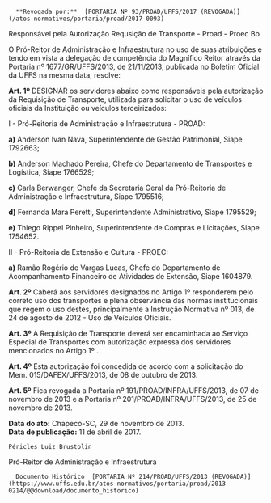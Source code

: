       **Revogada por:**  [PORTARIA Nº 93/PROAD/UFFS/2017 (REVOGADA)](/atos-normativos/portaria/proad/2017-0093) 

   Responsável pela Autorização Requsição de Transporte - Proad - Proec Bb  

O Pró-Reitor de Administração e Infraestrutura no uso de suas atribuições e tendo em vista a delegação de competência do Magnífico Reitor através da Portaria nº 1677/GR/UFFS/2013, de 21/11/2013, publicada no Boletim Oficial da UFFS na mesma data, resolve:

 **Art. 1º** DESIGNAR os servidores abaixo como responsáveis pela autorização da Requisição de Transporte, utilizada para solicitar o uso de veículos oficiais da Instituição ou veículos terceirizados:

 I - Pró-Reitoria de Administração e Infraestrutura - PROAD:

 **a)** Anderson Ivan Nava, Superintendente de Gestão Patrimonial, Siape 1792663;

 **b)** Anderson Machado Pereira, Chefe do Departamento de Transportes e Logística, Siape 1766529;

 **c)** Carla Berwanger, Chefe da Secretaria Geral da Pró-Reitoria de Administração e Infraestrutura, Siape 1795516;

 **d)** Fernanda Mara Peretti, Superintendente Administrativo, Siape 1795529;

 **e)** Thiego Rippel Pinheiro, Superintendente de Compras e Licitações, Siape 1754652.

 II - Pró-Reitoria de Extensão e Cultura - PROEC:

 **a)** Ramão Rogério de Vargas Lucas, Chefe do Departamento de Acompanhamento Financeiro de Atividades de Extensão, Siape 1604879.

 **Art. 2º** Caberá aos servidores designados no Artigo 1º responderem pelo correto uso dos transportes e plena observância das normas institucionais que regem o uso destes, principalmente a Instrução Normativa nº 013, de 24 de agosto de 2012 - Uso de Veículos Oficiais.

 **Art. 3º** A Requisição de Transporte deverá ser encaminhada ao Serviço Especial de Transportes com autorização expressa dos servidores mencionados no Artigo 1º .

 **Art. 4º** Esta autorização foi concedida de acordo com a solicitação do Mem. 015/DAFEX/UFFS/2013, de 08 de outubro de 2013.

 **Art. 5º** Fica revogada a Portaria nº 191/PROAD/INFRA/UFFS/2013, de 07 de novembro de 2013 e a Portaria nº 201/PROAD/INFRA/UFFS/2013, de 25 de novembro de 2013.

  

   **Data do ato:** Chapecó-SC, 29 de novembro de 2013.   
 **Data de publicação:**  11 de abril de 2017. 

    Péricles Luiz Brustolin   
 Pró-Reitor de Administração e Infraestrutura 

      Documento Histórico  [PORTARIA Nº 214/PROAD/UFFS/2013 (REVOGADA)](https://www.uffs.edu.br/atos-normativos/portaria/proad/2013-0214/@@download/documento_historico)     
      